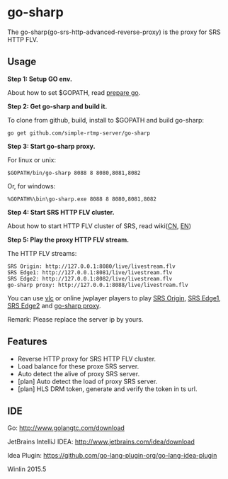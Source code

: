 # go-sharp

The go-sharp(go-srs-http-advanced-reverse-proxy) is the proxy for SRS HTTP FLV.

## Usage

<strong>Step 1: Setup GO env.</strong>

About how to set $GOPATH, read [prepare go](http://blog.csdn.net/win_lin/article/details/40618671).

<strong>Step 2: Get go-sharp and build it.</strong>

To clone from github, build, install to $GOPATH and build go-sharp:

```
go get github.com/simple-rtmp-server/go-sharp
```

<strong>Step 3: Start go-sharp proxy.</strong>

For linux or unix:

```
$GOPATH/bin/go-sharp 8088 8 8080,8081,8082
```

Or, for windows:

```
%GOPATH%\bin\go-sharp.exe 8088 8 8080,8081,8082
```

<strong>Step 4: Start SRS HTTP FLV cluster.</strong>

About how to start HTTP FLV cluster of SRS, read wiki([CN][v2_CN_SampleHttpFlvCluster], [EN][v2_EN_SampleHttpFlvCluster])

<strong>Step 5: Play the proxy HTTP FLV stream.</strong>

The HTTP FLV streams:

```
SRS Origin: http://127.0.0.1:8080/live/livestream.flv
SRS Edge1: http://127.0.0.1:8081/live/livestream.flv
SRS Edge2: http://127.0.0.1:8082/live/livestream.flv
go-sharp proxy: http://127.0.0.1:8088/live/livestream.flv
```

You can use [vlc][vlc] or online jwplayer players to play [SRS Origin][jwplayer-flv],
[SRS Edge1][jwplayer-flv-8081], [SRS Edge2][jwplayer-flv-8082] and [go-sharp proxy][jwplayer-flv-8088].

Remark: Please replace the server ip by yours.

## Features

* Reverse HTTP proxy for SRS HTTP FLV cluster.
* Load balance for these proxe SRS server.
* Auto detect the alive of proxy SRS server.
* [plan] Auto detect the load of proxy SRS server.
* [plan] HLS DRM token, generate and verify the token in ts url.

## IDE

Go: http://www.golangtc.com/download

JetBrains IntelliJ IDEA: http://www.jetbrains.com/idea/download

Idea Plugin: https://github.com/go-lang-plugin-org/go-lang-idea-plugin

Winlin 2015.5


[v2_CN_SampleHttpFlvCluster]: https://github.com/simple-rtmp-server/srs/wiki/v2_CN_SampleHttpFlvCluster
[v2_EN_SampleHttpFlvCluster]: https://github.com/simple-rtmp-server/srs/wiki/v2_EN_SampleHttpFlvCluster
[vlc]: http://www.videolan.org/
[jwplayer-flv]: http://www.ossrs.net/players/jwplayer6.html?stream=livestream.flv&server=127.0.0.1&hls_port=8080&hls_autostart=true
[jwplayer-flv-8081]: http://www.ossrs.net/players/jwplayer6.html?stream=livestream.flv&server=127.0.0.1&hls_port=8081&hls_autostart=true
[jwplayer-flv-8082]: http://www.ossrs.net/players/jwplayer6.html?stream=livestream.flv&server=127.0.0.1&hls_port=8082&hls_autostart=true
[jwplayer-flv-8088]: http://www.ossrs.net/players/jwplayer6.html?stream=livestream.flv&server=127.0.0.1&hls_port=8088&hls_autostart=true
